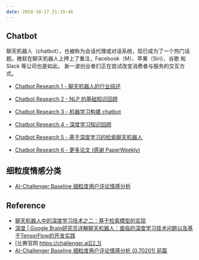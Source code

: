 ```yaml
---
date: 2018-10-17 21:19:48
---
```


## Chatbot

                聊天机器人（chatbot），也被称为会话代理或对话系统，现已成为了一个热门话题。微软在聊天机器人上押上了重注，Facebook（M）、苹果（Siri）、谷歌 和 Slack 等公司也是如此。 新一波创业者们正在尝试改变消费者与服务的交互方式。

- [Chatbot Research 1 - 聊天机器人的行业综述][0]

- [Chatbot Research 2 - NLP 的基础知识回顾][0]

- [Chatbot Research 3 - 机器学习构建 chatbot][0]

- [Chatbot Research 4 - 深度学习知识回顾][0]

- [Chatbot Research 5 - 基于深度学习的检索聊天机器人][0]

- [Chatbot Research 6 - 更多论文 (感谢 PaperWeekly)][0]

[0]: /chatbot
[bot1]: 0
[bot2]: 0
[bot3]: 0
[bot4]: 0
[bot5]: 0
[bot6]: 0

## 细粒度情感分类

- [AI-Challenger Baseline 细粒度用户评论情感分析][2_2]

## Reference

- [聊天机器人中的深度学习技术之二：基于检索模型的实现][5_1]
- [深度 | Google Brain研究员详解聊天机器人：面临的深度学习技术问题以及基于TensorFlow的开发实践][5_2]
- [比赛官网 https://challenger.ai][2_1]
- [AI-Challenger Baseline 细粒度用户评论情感分析 (0.70201) 前篇][2_1]

[5_1]: http://www.jeyzhang.com/deep-learning-for-chatbots-2.html
[5_2]: http://www.10tiao.com/html/162/201607/2650716717/1.html

[2_1]: https://challenger.ai/competition/fsauor2018
[2_2]: https://zhuanlan.zhihu.com/p/47207009